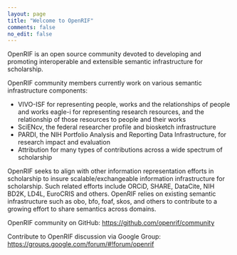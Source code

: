```yaml
---
layout: page
title: "Welcome to OpenRIF"
comments: false
no_edit: false
---
```


OpenRIF is an open source community devoted to developing and
promoting interoperable and extensible semantic infrastructure for
scholarship.

OpenRIF community members currently work on various semantic
infrastructure components: 

- VIVO-ISF for representing people, works and the relationships of
  people and works eagle-i for representing research resources, and
  the relationship of those resources to people and their works
- SciENcv, the federal researcher profile and biosketch infrastructure
- PARDI, the NIH Portfolio Analysis and Reporting Data Infrastructure,
  for research impact and evaluation
- Attribution for many types of contributions across a wide spectrum of scholarship

OpenRIF seeks to align with other information representation efforts
in scholarship to insure scalable/exchangeable information
infrastructure for scholarship.  Such related efforts include ORCiD,
SHARE, DataCite, NIH BD2K, LD4L, EuroCRIS and others. OpenRIF relies
on existing semantic infrastructure such as obo, bfo, foaf, skos, and
others to contribute to a growing effort to share semantics across
domains.

OpenRIF community on GitHub: https://github.com/openrif/community

Contribute to OpenRIF discussion via Google Group: https://groups.google.com/forum/#!forum/openrif


